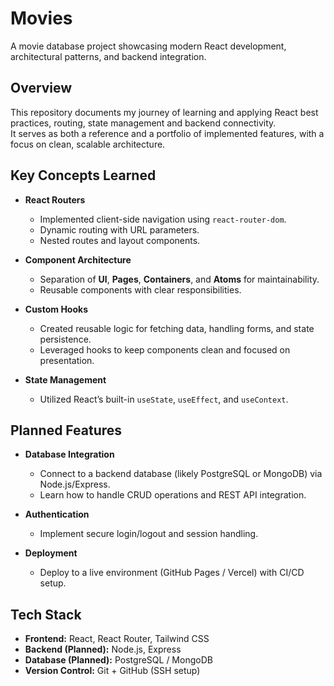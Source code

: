 # Movies
A movie database project showcasing modern React development, architectural patterns, and backend integration.



## Overview
This repository documents my journey of learning and applying React best practices, routing, state management and backend connectivity.  
It serves as both a reference and a portfolio of implemented features, with a focus on clean, scalable architecture.



## Key Concepts Learned
- **React Routers**
  - Implemented client-side navigation using `react-router-dom`.
  - Dynamic routing with URL parameters.
  - Nested routes and layout components.

- **Component Architecture**
  - Separation of **UI**, **Pages**, **Containers**, and **Atoms** for maintainability.
  - Reusable components with clear responsibilities.

- **Custom Hooks**
  - Created reusable logic for fetching data, handling forms, and state persistence.
  - Leveraged hooks to keep components clean and focused on presentation.

- **State Management**
  - Utilized React’s built-in `useState`, `useEffect`, and `useContext`.



## Planned Features
- **Database Integration**
  - Connect to a backend database (likely PostgreSQL or MongoDB) via Node.js/Express.
  - Learn how to handle CRUD operations and REST API integration.

- **Authentication**
  - Implement secure login/logout and session handling.

- **Deployment**
  - Deploy to a live environment (GitHub Pages / Vercel) with CI/CD setup.



## Tech Stack
- **Frontend:** React, React Router, Tailwind CSS
- **Backend (Planned):** Node.js, Express
- **Database (Planned):** PostgreSQL / MongoDB
- **Version Control:** Git + GitHub (SSH setup)


